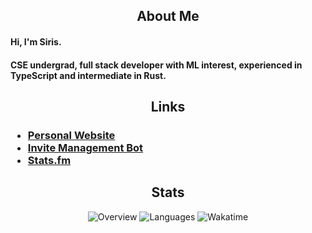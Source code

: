 <h2 align="center">About Me</h2>
<h4>Hi, I'm Siris.</h4>
<h4>CSE undergrad, full stack developer with ML interest, experienced in TypeScript and intermediate in Rust.</h4>
<h2 align="center">Links</h2>
<h3>
<ul>
<li><a target="_blank" href="https://siris.me">Personal Website</a></li>
<li><a target="_blank" href="https://invi-bot.xyz">Invite Management Bot</a></li>
<li><a target="_blank" href="https://stats.fm/siris01">Stats.fm</a></li>
</ul>
</h3>
<h2 align="center">Stats</h2>
<p align="center">
  <img src="https://git-stats.siris.me/api/?username=siris01&show_icons=true&layout=compact&title_color=C9CBFF&text_color=cad3f5&icon_color=cad3f5&bg_color=181926&hide_border=true&count_private=true&include_all_commits=true&card_width=500" alt="Overview">
  <img src="https://git-stats.siris.me/api/top-langs/?layout=compact&icon_color=cad3f5&count_private=true&username=siris01&langs_count=10&bg_color=181926&hide_border=true&title_color=C9CBFF&text_color=cad3f5&show_icons=true&card_width=500" alt="Languages">
  <img src="https://git-stats.siris.me/api/wakatime/?username=siris&show_icons=true&layout=compact&title_color=C9CBFF&text_color=cad3f5&icon_color=cad3f5&bg_color=181926&hide_border=true&langs_count=10&card_width=500" alt="Wakatime">
</p>
